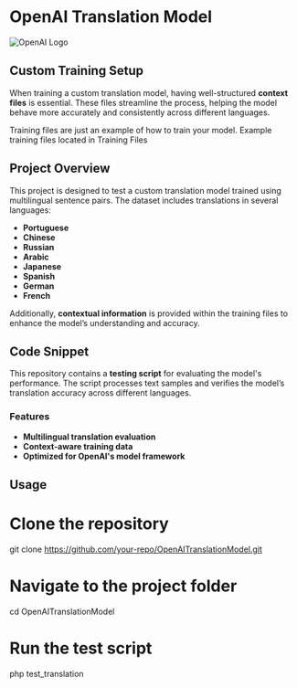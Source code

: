 # OpenAI Translation Model
![OpenAI Logo](https://upload.wikimedia.org/wikipedia/commons/5/57/OpenAI.png)

## Custom Training Setup

When training a custom translation model, having well-structured **context files** is essential. These files streamline the process, helping the model behave more accurately and consistently across different languages.

Training files are just an example of how to train your model. Example training files located in Training Files
## Project Overview

This project is designed to test a custom translation model trained using multilingual sentence pairs. The dataset includes translations in several languages:

- **Portuguese**
- **Chinese**
- **Russian**
- **Arabic**
- **Japanese**
- **Spanish**
- **German**
- **French**

Additionally, **contextual information** is provided within the training files to enhance the model’s understanding and accuracy.

## Code Snippet

This repository contains a **testing script** for evaluating the model's performance. The script processes text samples and verifies the model’s translation accuracy across different languages.

### Features

- **Multilingual translation evaluation**
- **Context-aware training data**
- **Optimized for OpenAI's model framework**

## Usage

# Clone the repository
git clone https://github.com/your-repo/OpenAITranslationModel.git

# Navigate to the project folder
cd OpenAITranslationModel

# Run the test script
php test_translation
